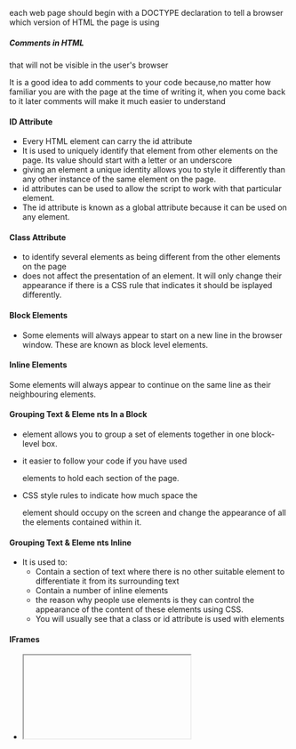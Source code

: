 
each web page should begin with a DOCTYPE declaration to tell a browser which version of HTML the page is using
<!DOCTYPE html>
##### Comments in HTML 
<!-- --> that will not be visible in the user's browser
It is a good idea to add comments to your code because,no matter how familiar you are with the page at the time of writing it, when you come back to it later comments will make it much easier to understand

#### ID Attribute
- Every HTML element can carry the id attribute
- It is used to uniquely identify that element from other elements on the page. Its value should start with a letter or an underscore
- giving an element a unique identity allows you to style it differently than any other instance of the same element on the page.
- id attributes can be used to allow the script to work with that particular element.
- The id attribute is known as a global attribute because it can be used on any element.

#### Class Attribute
- to identify several elements as being different from the other elements on the page
- does not affect the presentation of an element. It will only change their appearance if there is a CSS rule that indicates it should be isplayed differently.

#### Block Elements
- Some elements will always appear to start on a new line in the browser window. These are known as block level elements.

#### Inline Elements
Some elements will always appear to continue on the same line as their neighbouring elements.

#### Grouping Text & Eleme nts In a Block
- <div> element allows you to group a set of elements together in one block-level box.
- it easier to follow your code if you have used <div> elements to hold each section of the page.

- CSS style rules to indicate how much space the <div> element
should occupy on the screen and change the appearance of all the elements contained within it.

#### Grouping Text & Eleme nts Inline
- **<span>** It is used to:
  - Contain a section of text where there is no other suitable
element to differentiate it from its surrounding text
  - Contain a number of inline elements
  - the reason why people use <span> elements is they can control the appearance of the content of these elements using CSS.
  - You will usually see that a class or id attribute is used with <span> elements

#### IFrames
- <iframe>
  - An iframe is like a little window that has been cut into your page — and in that window you can see another page.
  - The term iframe is an abbreviation of inline frame.
  - There are a few attributes that you will need to know to use it :    - src:the URL
	    - height:height of the iframe in pixels.
	    - width:the width of the iframe in pixels.
	    - scrolling:The scrolling attribute will not be supported in HTML5,It can take one of three values: yes (to show scrollbars), no (to hide scrollbars) and auto (to show them only if needed).
	    - frameborder:not be supported in HTML5 it indicates whether the frame should have a border or not A value of 0 indicates that no border should be shown. A value of 1 indicates that a border should be shown.
	    - seamless:can be applied to an iframe where scrollbars are not desired.does not need a value,Older browsers do not support the seamless attribute.

#### Information About Your Pages
##### <meta> :
- lives inside the <head> element and contains information about that web page.
- It is not visible to users but fulfills a number of purposes such as telling search engines about your page, who created it, and whether or not 
- it is time sensitive.
- its empty element so it does not have a closing tag. It uses attributes to carry the information
- The most common attributes are the name and content attributes,These attributes specify properties of the entire
page 
- The value of the name attribute can be anything you want it to be. Some defined values for this attribute that are commonly used are:
  - description:This contains a description of the page.
  - keywords:This contains a list of comma separated words that a user might search on to find the page.

  - robots:This indicates whether search engines should add this page to their search results or not.A value of noindex can be used if this page should not be added.A value of nofollow can be used if search engines should add this page in their results but not any pages that it links to.
- The <meta> element also uses the http-equiv and content attributes in pairs:
  - author: This defines the author of the web page.
  - pragma: This prevents the browser from caching the page.
  - expires: Because browsers often cache the content of a page, the expires option can be used to indicate when the page
should expire. Note that the date must be specified in the format shown.

#### Escape Characters
When using escape characters,it is important to check the page in your browser to ensure that the correct symbol shows up. This is because some fonts do not support all of these characters
*ex:*
< => &lt;&#60;
& => &amp;&#38;
HTML5 introduces a new set of elements that allow you to divide up the parts of a page. The names of these elements indicate the kind of content you will find in them. They are still subject to change, but that has not stopped many web page authors using them already
The point of creating these new elements is so that web page authors can use them to help describe the structure of the page.

- The <header> and <footer> elements can be used for:
The main header or footerthat appears at the top orbottom of every page on the site.
- A header or footer for an individual <article> or <section> within the page
- **The <nav>** element is used to contain the major navigational blocks on the site such as the primary site navigation.
  - some of the developers that were already using HTML5 decided to use the <nav> element for the links that appear at the bottom of every page
- **The <article> element** acts as a container for any section of a page that could stand alone and potentially be syndicated.
  - The <article> elements can even be nested inside each other.
- **The <aside> element** has two purposes:
  - When the <aside> element is used inside an <article> element, it should contain information that is related to the article but not essential to its overall meaning.
  - When the <aside> element is used outside of an <article> element, it acts as a container for content that is related to the entire page.
- **The <section> element** groups related content together, and typically each section would have its own heading
  - it may contain several distinct <article> elements that have a common theme or purpose
  - if you have a page with a long article, the <section> element can be used to split the article up into separate sections.
- **Heading Groups <hgroup>**is to group together a set of one or more <h1> through <h6> elements so that they are treated as one single heading.
- **Figures <figure> <figcaption>** 
  - <figure> It can be used to contain any content that is referenced from the main flow of an article (not just images).
  - Examples of usage include:
Images
Videos
Graphs
Diagrams
Code samples
Text that supports the main
body of an article
  - The <figure> element should also contain a <figcaption> element which provides a text decription for the content of the <figure> element
- anything that lies outside of the <header>, <footer> or <aside> elements can be considered as the main content.
- **Linking Around Block-Level Elements <a>**
  - allows you to turn an entire block into a link.

- Older browsers that do not know the new HTML5 elements will automatically treat them as inline elements.
- IE9 was the first version of Internet Explorer to allow CSS
rules to be associated with these new HTML5 layout elements.
- Every website should be designed for the target audience—
- Your content and design should be influenced by the goals of your users.
#### Key Motivations :
  - entertainment or do they need to achieve a specific goal
  - specific goal
  - spending time on this activity as essential or a luxury
- be able to list every reason why someone visits your site but you are looking for key tasks and motivations. This information can help guide your site designs
- You know who is coming to your site and why they are coming, so now you need to work out what information they need
#### Key Information
  - Will visitors be familiar with your subject area / brand
  - Will they be familiar with the product / service / information you are covering
  - What are the most important features of what you are offering
  - What is special about what you offer that differentiates you from other
  - Once people have achieved the goal that sent them to your site, are there common questions people ask about
- Some sites benefit from being updated more frequently than others. Some information (such as news) may be constantly changing, while other content remains relatively static
### Site Maps
The aim is to create a diagram of the pages that will be used
to structure the site. This is known as a site map and it will
show how those pages can be grouped.
#### card sorting:
technique To help you decide what information should go on each page
#### WireFrames:
a simple sketch of the key information that needs to go on each page of a site. It shows the hierarchy of the information and how much space it might require.
- The primary aim of any kind of visual design is to communicate. Organizing and prioritizing information on a page helps users understand its importance and what order to read it in
- **visual hierarchy**
Attention is immediately drawn to a picture that shows the
service this company offers and a headline to explain it.
  - refers to the order in which your eyes perceive what they see.
  - It is created by adding visual contrast between the items being displayed. Items with higher contrast are recognized and processed first
- Larger elements will grab users'attention first.
- Foreground and background color can draw attention to key messages.
- An element may be the same size and color as surrounding
content but have a different style applied to it to make it stand out.
#### Grouping :
When making sense of a design, we tend to organize visual elements into groups. Grouping related pieces of information together can make a design easier to comprehend.
  - Proximity:When several items are placed close together, they are perceived as more related than items that are placed further apart.
  - Closure:When faced with a complicated arrangement of items, we will often look for a single or recognisable pattern or form
  - Continuance:When elements are placed in a line or a curve then they are perceived to be more related than those that are not following the same direction.
  - White Space:Placing related items closer together and leaving a bigger gap between unrelated items
  - color:A background color placed behind related items to emphasize their connection
  - Borders:A line can be drawn around the border of the group or between it and its neighbors.
#### similarity
We naturally observe similarities in design, and things that are similar are perceived to be more related than things that are dissimilar. Repetition of similar color, size,orientation, texture, font, or shape, suggests that matching elements have similar importance or meaning.
#### Designing Navigation
Site navigation not only helps people find where they want to go, but also helps them understand what your site is about and how it is organized. 
- Good navigation principles:
  - Concise
  - Clear
  - Selective
  - Context
  - Interactive
  - Consistent































